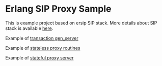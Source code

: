 # Erlang SIP Proxy Sample


This is example project based on ersip SIP stack.
More details about SIP stack is available [here](https://github.com/poroh/ersip).

Example of [transaction gen_server](https://github.com/poroh/ersip_proxy/blob/master/apps/erproxy/src/erproxy_trans.erl)

Example of [stateless proxy routines](https://github.com/poroh/ersip_proxy/blob/master/apps/erproxy/src/erproxy_dispatcher.erl#L57)

Example of [stateful proxy server](https://github.com/poroh/ersip_proxy/blob/master/apps/erproxy/src/erproxy_stateful.erl)
